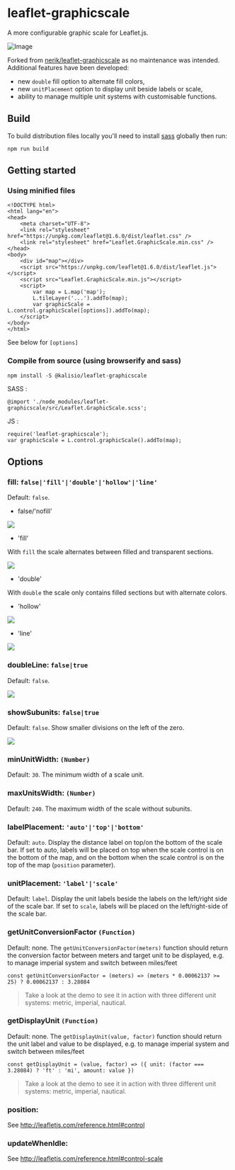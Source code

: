 # leaflet-graphicscale

A more configurable graphic scale for Leaflet.js.

![Image](./readme/demo.png)

Forked from [nerik/leaflet-graphicscale](https://github.com/nerik/leaflet-graphicscale) as no maintenance was intended. Additional features have been developed:
* new `double` fill option to alternate fill colors,
* new `unitPlacement` option to display unit beside labels or scale,
* ability to manage multiple unit systems with customisable functions.

## Build

To build distribution files locally you'll need to install [sass](https://www.npmjs.com/package/sass) globally then run: 
```
npm run build
```

## Getting started

### Using minified files 

```
<!DOCTYPE html>
<html lang="en">
<head>
    <meta charset="UTF-8">
    <link rel="stylesheet" href="https://unpkg.com/leaflet@1.6.0/dist/leaflet.css" />
    <link rel="stylesheet" href="Leaflet.GraphicScale.min.css" />
</head>
<body>
    <div id="map"></div>
    <script src="https://unpkg.com/leaflet@1.6.0/dist/leaflet.js"></script>
    <script src="Leaflet.GraphicScale.min.js"></script>
    <script>
        var map = L.map('map');
        L.tileLayer('...').addTo(map);
        var graphicScale = L.control.graphicScale([options]).addTo(map);
    </script>
</body>
</html>
```

See below for ```[options]```

### Compile from source (using browserify and sass)

```
npm install -S @kalisio/leaflet-graphicscale
```

SASS : 
```
@import './node_modules/leaflet-graphicscale/src/Leaflet.GraphicScale.scss';
```

JS :
```
require('leaflet-graphicscale');
var graphicScale = L.control.graphicScale().addTo(map);
```

## Options

### fill: ```false|'fill'|'double'|'hollow'|'line'```

Default: `false`.

- false/'nofill'

![](./readme/nofill.png)

- 'fill'

With `fill` the scale alternates between filled and transparent sections.

![](./readme/fill.png)

- 'double'

With `double` the scale only contains filled sections but with alternate colors.

- 'hollow'

![](./readme/hollow.png)

- 'line'

![](./readme/line.png)


### doubleLine: ```false|true```

Default: `false`.

![](./readme/double.png)


### showSubunits: ```false|true```

Default: `false`. Show smaller divisions on the left of the zero.

![](./readme/sub.png)


### minUnitWidth: ```(Number)```

Default: `30`. The minimum width of a scale unit.

### maxUnitsWidth: ```(Number)```

Default: `240`. The maximum width of the scale without subunits.

### labelPlacement: ```'auto'|'top'|'bottom'``` 

Default: `auto`. Display the distance label on top/on the bottom of the scale bar. If set to auto, labels will be placed on top when the scale control is on the bottom of the map, and on the bottom when the scale control is on the top of the map (```position``` parameter).

### unitPlacement: ```'label'|'scale'``` 

Default: `label`. Display the unit labels beside the labels on the left/right side of the scale bar. If set to `scale`, labels will be placed on the left/right-side of the scale bar.

### getUnitConversionFactor ```(Function)```

Default: none. The `getUnitConversionFactor(meters)` function should return the conversion factor between meters and target unit to be displayed, e.g. to manage imperial system and switch between miles/feet
```
const getUnitConversionFactor = (meters) => (meters * 0.00062137 >= 25) ? 0.00062137 : 3.28084
```

> Take a look at the demo to see it in action with three different unit systems: metric, imperial, nautical.

### getDisplayUnit ```(Function)```

Default: none. The `getDisplayUnit(value, factor)` function should return the unit label and value to be displayed, e.g. to manage imperial system and switch between miles/feet
```
const getDisplayUnit = (value, factor) => ({ unit: (factor === 3.28084) ? 'ft' : 'mi', amount: value })
```

> Take a look at the demo to see it in action with three different unit systems: metric, imperial, nautical.

### position:

See http://leafletjs.com/reference.html#control

### updateWhenIdle:

See http://leafletjs.com/reference.html#control-scale

